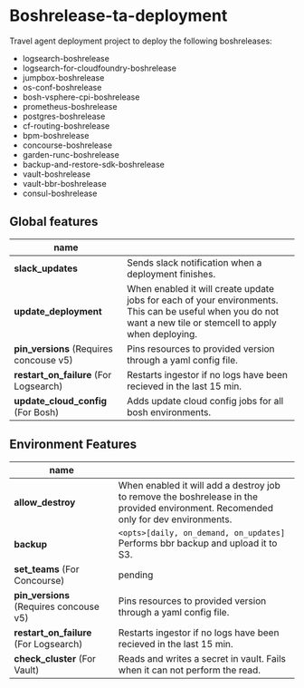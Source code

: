# Boshrelease-ta-deployment

Travel agent deployment project to deploy the following boshreleases:

* logsearch-boshrelease
* logsearch-for-cloudfoundry-boshrelease
* jumpbox-boshrelease
* os-conf-boshrelease
* bosh-vsphere-cpi-boshrelease
* prometheus-boshrelease
* postgres-boshrelease
* cf-routing-boshrelease
* bpm-boshrelease
* concourse-boshrelease
* garden-runc-boshrelease
* backup-and-restore-sdk-boshrelease
* vault-boshrelease
* vault-bbr-boshrelease
* consul-boshrelease

## Global features

| name                          |                                         |
|-----------------------------------------|-----------------------------------------|
| **slack_updates**                       | Sends slack notification when a deployment finishes. |
| **update_deployment**                   | When enabled it will create update jobs for each of your environments. This can be useful when you do not want a new tile or stemcell to apply when deploying. |
| **pin_versions** (Requires concouse v5) | Pins resources to provided version through a yaml config file. |
| **restart_on_failure** (For Logsearch)  | Restarts ingestor if no logs have been recieved in the last 15 min. |
| **update_cloud_config** (For Bosh)      | Adds update cloud config jobs for all bosh environments. |

## Environment Features

| name                                    |                                         |
|-----------------------------------------|-----------------------------------------|
| **allow_destroy**                       | When enabled it will add a destroy job to remove the boshrelease in the provided environment.  Recomended only for dev environments. |
| **backup**                              | `<opts>[daily, on_demand, on_updates]` Performs bbr backup and upload it to S3. |
| **set_teams** (For Concourse)           | pending |
| **pin_versions** (Requires concouse v5) | Pins resources to provided version through a yaml config file. |
| **restart_on_failure** (For Logsearch)  | Restarts ingestor if no logs have been recieved in the last 15 min. |
| **check_cluster** (For Vault)           | Reads and writes a secret in vault. Fails when it can not perform the read.  |

